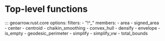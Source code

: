 # Top-level functions

::: geoarrow.rust.core
    options:
      filters:
        - "!^_"
      members:
        - area
        - signed_area
        - center
        - centroid
        - chaikin_smoothing
        - convex_hull
        - densify
        - envelope
        - is_empty
        - geodesic_perimeter
        - simplify
        - simplify_vw
        - total_bounds
